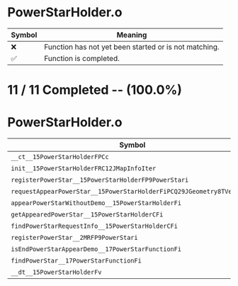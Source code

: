 # PowerStarHolder.o
| Symbol | Meaning 
| ------------- | ------------- 
| :x: | Function has not yet been started or is not matching. 
| :white_check_mark: | Function is completed. 


# 11 / 11 Completed -- (100.0%)
# PowerStarHolder.o
| Symbol | Decompiled? |
| ------------- | ------------- |
| `__ct__15PowerStarHolderFPCc` | :white_check_mark: |
| `init__15PowerStarHolderFRC12JMapInfoIter` | :white_check_mark: |
| `registerPowerStar__15PowerStarHolderFP9PowerStari` | :white_check_mark: |
| `requestAppearPowerStar__15PowerStarHolderFiPCQ29JGeometry8TVec3<f>b` | :white_check_mark: |
| `appearPowerStarWithoutDemo__15PowerStarHolderFi` | :white_check_mark: |
| `getAppearedPowerStar__15PowerStarHolderCFi` | :white_check_mark: |
| `findPowerStarRequestInfo__15PowerStarHolderCFi` | :white_check_mark: |
| `registerPowerStar__2MRFP9PowerStari` | :white_check_mark: |
| `isEndPowerStarAppearDemo__17PowerStarFunctionFi` | :white_check_mark: |
| `findPowerStar__17PowerStarFunctionFi` | :white_check_mark: |
| `__dt__15PowerStarHolderFv` | :white_check_mark: |
